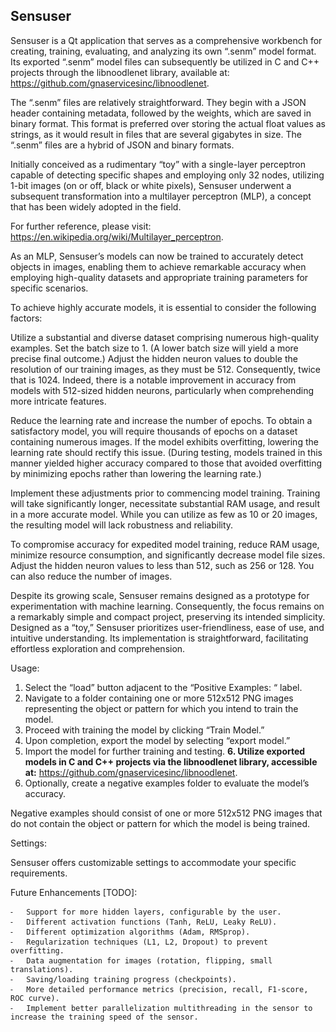 ## Sensuser
Sensuser is a Qt application that serves as a comprehensive workbench for creating, training, evaluating, and analyzing its own “.senm” model format. Its exported “.senm” model files can subsequently be utilized in C and C++ projects through the libnoodlenet library, available at: https://github.com/gnaservicesinc/libnoodlenet.

The “.senm” files are relatively straightforward. They begin with a JSON header containing metadata, followed by the weights, which are saved in binary format. This format is preferred over storing the actual float values as strings, as it would result in files that are several gigabytes in size. The “.senm” files are a hybrid of JSON and binary formats.

Initially conceived as a rudimentary “toy” with a single-layer perceptron capable of detecting specific shapes and employing only 32 nodes, utilizing 1-bit images (on or off, black or white pixels), Sensuser underwent a subsequent transformation into a multilayer perceptron (MLP), a concept that has been widely adopted in the field.

For further reference, please visit: https://en.wikipedia.org/wiki/Multilayer_perceptron.

As an MLP, Sensuser’s models can now be trained to accurately detect objects in images, enabling them to achieve remarkable accuracy when employing high-quality datasets and appropriate training parameters for specific scenarios.

To achieve highly accurate models, it is essential to consider the following factors:

Utilize a substantial and diverse dataset comprising numerous high-quality examples. Set the batch size to 1. (A lower batch size will yield a more precise final outcome.) Adjust the hidden neuron values to double the resolution of our training images, as they must be 512. Consequently, twice that is 1024. Indeed, there is a notable improvement in accuracy from models with 512-sized hidden neurons, particularly when comprehending more intricate features.

Reduce the learning rate and increase the number of epochs. To obtain a satisfactory model, you will require thousands of epochs on a dataset containing numerous images. If the model exhibits overfitting, lowering the learning rate should rectify this issue. (During testing, models trained in this manner yielded higher accuracy compared to those that avoided overfitting by minimizing epochs rather than lowering the learning rate.)

Implement these adjustments prior to commencing model training. Training will take significantly longer, necessitate substantial RAM usage, and result in a more accurate model. While you can utilize as few as 10 or 20 images, the resulting model will lack robustness and reliability.

To compromise accuracy for expedited model training, reduce RAM usage, minimize resource consumption, and significantly decrease model file sizes. Adjust the hidden neuron values to less than 512, such as 256 or 128. You can also reduce the number of images.

Despite its growing scale, Sensuser remains designed as a prototype for experimentation with machine learning. Consequently, the focus remains on a remarkably simple and compact project, preserving its intended simplicity. Designed as a “toy,” Sensuser prioritizes user-friendliness, ease of use, and intuitive understanding. Its implementation is straightforward, facilitating effortless exploration and comprehension.

Usage:

1. Select the “load” button adjacent to the “Positive Examples: “ label.
2. Navigate to a folder containing one or more 512x512 PNG images representing the object or pattern for which you intend to train the model.
3. Proceed with training the model by clicking “Train Model.”
4. Upon completion, export the model by selecting “export model.”
5. Import the model for further training and testing.
**6. Utilize exported models in C and C++ projects via the libnoodlenet library, accessible at:** https://github.com/gnaservicesinc/libnoodlenet.
7. Optionally, create a negative examples folder to evaluate the model’s accuracy.

Negative examples should consist of one or more 512x512 PNG images that do not contain the object or pattern for which the model is being trained.

Settings:

Sensuser offers customizable settings to accommodate your specific requirements.




Future Enhancements [TODO]:

	⁃	Support for more hidden layers, configurable by the user.
	⁃	Different activation functions (Tanh, ReLU, Leaky ReLU).
	⁃	Different optimization algorithms (Adam, RMSprop).
	⁃	Regularization techniques (L1, L2, Dropout) to prevent overfitting.
	⁃	Data augmentation for images (rotation, flipping, small translations).
	⁃	Saving/loading training progress (checkpoints).
	⁃	More detailed performance metrics (precision, recall, F1-score, ROC curve).
	⁃	Implement better parallelization multithreading in the sensor to increase the training speed of the sensor.
